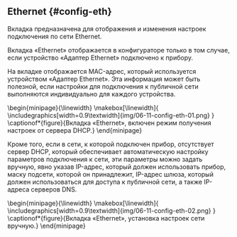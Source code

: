 ## Ethernet {#config-eth}

Вкладка предназначена для отображения и изменения настроек подключения по сети Ethernet.

Вкладка «Ethernet» отображается в конфигураторе только в том случае, если устройство «Адаптер Ethernet» подключено к прибору.

На вкладке отображается MAC-адрес, который используется устройством «Адаптер Ethernet». Эта информация может быть полезной, если настройки для подключения к публичной сети выполняются индивидуально для каждого устройства.

\begin{minipage}{\linewidth}
	\makebox[\linewidth]{
 		\includegraphics[width=0.9\textwidth]{img/06-11-config-eth-01.png}
 	}
	\captionof*{figure}{Вкладка «Ethernet», включен режим получения настроек от сервера DHCP.}
\end{minipage}

Кроме того, если в сети, к которой подключен прибор, отсутствует сервер DHCP, который обеспечивает автоматическую настройку параметров подключения к сети, эти параметры можно задать вручную, явно указав IP-адрес, который должен использовать прибор, маску подсети, которой он принадлежит, IP-адрес шлюза, который должен использоваться для доступа к публичной сети, а также IP-адреса серверов DNS.

\begin{minipage}{\linewidth}
	\makebox[\linewidth]{
 		\includegraphics[width=0.9\textwidth]{img/06-11-config-eth-02.png}
 	}
	\captionof*{figure}{Вкладка «Ethernet», установка настроек сети вручную.}
\end{minipage}

